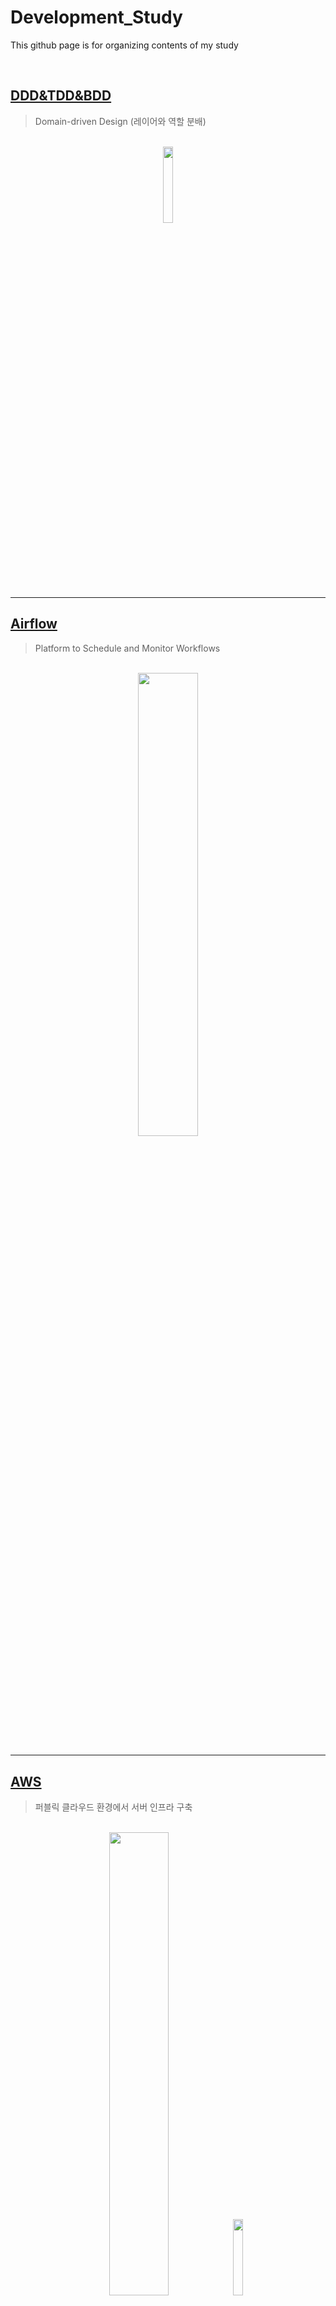 # Development_Study  
This github page is for organizing contents of my study

<br>

## [DDD&TDD&BDD](https://github.com/PoSungKim/development_study/tree/main/DDD%26TDD%26BDD)
> Domain-driven Design (레이어와 역할 분배)

<br/>
<div align="center">
  <img width = "17.7%" src="https://user-images.githubusercontent.com/37537227/190163948-e8a4dbb7-c9f5-4f20-ba34-019a0d7c597d.png" />
</div>

<br/>

<hr>

## [Airflow](https://github.com/PoSungKim/development_study/tree/main/Airflow)
> Platform to Schedule and Monitor Workflows

<br/>
<div align="center">
  <img width = "43.6%" src="https://user-images.githubusercontent.com/37537227/158618507-80e23bee-e42d-4458-bb4b-f611ea334976.png" />
</div>

<br/>

<hr>

## [AWS](https://github.com/PoSungKim/development_study/tree/main/AWS)
> 퍼블릭 클라우드 환경에서 서버 인프라 구축

<br/>
<div align="center">
  <img width = "43.6%" src="https://user-images.githubusercontent.com/37537227/146796544-a3453219-4d33-493a-9d7b-24b26fccd98e.png" />
  <img width = "17.7%" src="https://user-images.githubusercontent.com/37537227/152683896-51a49ad8-99fa-43fc-b401-441d72edc0f5.png" />
</div>

<br/>

<hr>

## [Kafka](https://github.com/PoSungKim/development_study/tree/main/Kafka)
> 실시간 스트리밍 서비스 (Producer-Consumer)

> Spring Producer, Consumer

> Spark Producer, Consumer

<br/>
<div align="center">
  <img width = "41%" src="https://user-images.githubusercontent.com/37537227/146870568-330393b5-e67e-4643-8d9e-f5e8e3b16aa3.png" />
  <img width = "17.7%" src="https://user-images.githubusercontent.com/37537227/146870767-3dc27276-c5c4-4053-b506-238fbc6beaec.png" />
</div>

<br/>

<hr>

## [Spark](https://github.com/PoSungKim/development_study/tree/main/Spark)
> In-Memory 대용량 데이터 분석 엔진

<br/>
<div align="center">
  <img width = "41%" src="https://user-images.githubusercontent.com/37537227/139540294-39eebcba-e113-4f6c-97fa-9689be3eed17.png" />
  <img width = "17.7%" src="https://user-images.githubusercontent.com/37537227/139540362-c9659477-30b1-4393-b798-187f1828b7bc.png" />
</div>
<br/>

<hr>

## [Hadoop](https://github.com/PoSungKim/development_study/tree/main/Hadoop)
> Hadoop Cluster 

<br/>
<div align="center">
  <img width = "41%" src="https://user-images.githubusercontent.com/37537227/126330966-43cf22b3-6d13-4df7-a0ca-ed646f44c403.png" />
  <img width = "22.4%" src="https://user-images.githubusercontent.com/37537227/126330716-857edf0d-6717-487f-b923-9517523b8571.png" />
</div>
<br/>

* 분산 파일시스템에 대한 이해 필요 

<hr>

## [Kubernetes](https://github.com/PoSungKim/development_study/tree/main/Kubernetes)
> 가상화, 컨테이너, 컨테이너 올케스트레이션을 통한 Devops

<br/>
<div align="center">
  <img width = "43%" src="https://user-images.githubusercontent.com/37537227/124487841-23583080-ddea-11eb-8a30-6dec7da08930.png" />
  <img width = "22.4%" src="https://user-images.githubusercontent.com/37537227/124487729-07548f00-ddea-11eb-8972-a1cb1eb16cba.jpeg" />
</div>
<br/>

* 가상화에 대한 이해 필요

<hr>

## [Tableau](https://github.com/PoSungKim/development_study/tree/main/Tableau)
> HTML <iframe> 태그를 통한 Tableau 활용

<br/>
<div align="center">
  <img width = "45%" src="https://user-images.githubusercontent.com/37537227/123351229-a29e6680-d597-11eb-806f-eaa4126f30f9.png" />
  <img width = "18%" src="https://user-images.githubusercontent.com/37537227/123351739-c615e100-d598-11eb-9b00-0daf1ad64959.png" />
</div>
<br/>

* 페이지를 따로 만든 이후에 <iframe>의 src 속성으로 불러오기 및 시각화 가능

<hr>
  
## [Vi](https://github.com/PoSungKim/development_study/tree/main/Vi)  
> Vi 편집 모드 
<br/>
<div align="center">
  <img width = "36%" src="https://user-images.githubusercontent.com/37537227/125545954-30263d95-2e0c-4d4c-a61e-a53ace6a7f08.png" />
  <img width = "18%" src="https://user-images.githubusercontent.com/37537227/125545728-9e776fdf-d41c-4174-80a1-19551e31ce2d.png" />
</div>
<br/>
  
* 터미널에서 CLI 명령어 편집 및 프로그램 소스 코드 편집 등에 유용하게 사용 가능
<hr>

## [Script](https://github.com/PoSungKim/development_study/tree/main/Script)
> Shell Script && Python Script
<br/>
<div align="center">
  <img width = "40%" src="https://user-images.githubusercontent.com/37537227/125545604-b04ff270-d8ce-46ac-88d6-aa26a315b332.png" />
  <img width = "18%" src="https://user-images.githubusercontent.com/37537227/125379056-cac8fa80-e3ca-11eb-94cb-226f6871759e.png" />
</div>
<br/>
  
* Shell 명령어와 Python를 통해 System Software 쪽 제어 가능

<hr>

## [React](https://github.com/PoSungKim/development_study/tree/main/React)
> Frontend Server로 React
<br/>
<div align="center">
  <img width = "45%" src="https://user-images.githubusercontent.com/37537227/125407560-f52fad80-e3f4-11eb-9766-d21ba56a0640.png" />
  <img width = "22.5%" src="https://user-images.githubusercontent.com/37537227/125546146-56395973-d409-44b7-b693-7082a5d1a15b.png" />
</div>
<br/>

* TypeScript + Functional Component + Styled Component + Tableau API
<hr>

## [Spring](https://github.com/PoSungKim/development_study/tree/main/Spring)
> Backend Server로 Spring (기본 기능)

 <br/>
<div align="center">
  <img width = "43%" src="https://user-images.githubusercontent.com/37537227/124357922-e27ce200-dc58-11eb-8fba-55f300bf4d9c.png">
  <img width = "14.8%" src="https://user-images.githubusercontent.com/37537227/124357900-c9743100-dc58-11eb-98e1-6ee069b8bcc0.png" />
  <img width = "16.5%" src="https://user-images.githubusercontent.com/37537227/202840508-d01eb378-2801-4429-a2d6-6b14a1462519.png" />
  <img width = "16.8%" src="https://user-images.githubusercontent.com/37537227/202840545-91f9d049-732e-441c-8e92-b2ec5330fe0d.png" />
</div>
<br/>

* SQL Mapper : MyBatis
* ORM : JPA

<hr>

## [Django](https://github.com/PoSungKim/development_study/tree/main/Django)
> Backend Server로 Django (기본 데이터 분석 및 ML/AL 관련 기능)
* ORM (Object-Relational Mapping, Driver 사용 위주)
<hr>
  
## [Oracle](https://github.com/PoSungKim/development_study/tree/main/Computer%20Science/DB)
> PL/SQL + Procedure + Trigger + ERD Cloud (설계)
<br/>
<div align="center">
  <img width = "45%" src="https://user-images.githubusercontent.com/37537227/125546329-6500c290-d2ed-41a4-b1aa-64a591497942.png">
  <img width = "24.5%" src="https://user-images.githubusercontent.com/37537227/125546410-ea122628-d2ce-460f-ab92-6322fb33b33d.png" />
</div>
<br/>
  
<hr>

## [Configuration Management](https://github.com/PoSungKim/development_study/tree/main/Configuration%20Management)
> Git + SVN
<br/>
<div align="center">
  <img width = "45%"   src="https://user-images.githubusercontent.com/37537227/125704945-7f357842-83b7-4249-9397-84c96531c765.png" />
  <img width = "24.5%" src="https://user-images.githubusercontent.com/37537227/125704994-135792c0-ae6b-4e3b-93e8-a29b0af0753c.png" />
</div>
<br/>
<hr>  
